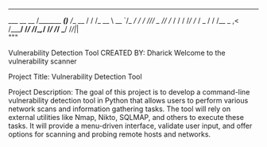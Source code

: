 ______________               _____      ______  
___  __ \__  /_______ __________(_)________  /__
__  / / /_  __ \  __ `/_  ___/_  /_  ___/_  //_/
_  /_/ /_  / / / /_/ /_  /   _  / / /__ _  ,<   
/_____/ /_/ /_/\__,_/ /_/    /_/  \___/ /_/|_|  
    """

Vulnerability Detection Tool
CREATED BY: Dharick
Welcome to the vulnerability scanner

Project Title: Vulnerability Detection Tool

Project Description:
The goal of this project is to develop a command-line vulnerability detection tool in Python that allows users to perform various network scans and information gathering tasks. The tool will rely on external utilities like Nmap, Nikto, SQLMAP, and others to execute these tasks. It will provide a menu-driven interface, validate user input, and offer options for scanning and probing remote hosts and networks.


